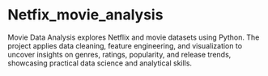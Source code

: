 # Netfix_movie_analysis
Movie Data Analysis explores Netflix and movie datasets using Python. The project applies data cleaning, feature engineering, and visualization to uncover insights on genres, ratings, popularity, and release trends, showcasing practical data science and analytical skills.
